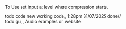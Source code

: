 To Use set input at level where compression starts. 


todo code new working code,, 1:28pm 31/07/2025 done//<br>
todo gui,,
 Audio examples on website
